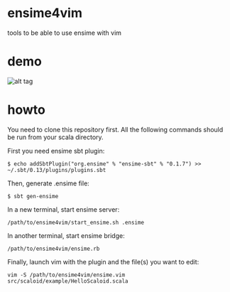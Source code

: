 # ensime4vim

tools to be able to use ensime with vim

# demo

![alt tag](https://raw.github.com/yazgoo/ensime4vim/master/demo.gif)

# howto

You need to clone this repository first.
All the following commands should be run from your scala directory.

First you need ensime sbt plugin:    
    
    $ echo addSbtPlugin("org.ensime" % "ensime-sbt" % "0.1.7") >> ~/.sbt/0.13/plugins/plugins.sbt

Then, generate .ensime file:

    $ sbt gen-ensime

In a new terminal, start ensime server:

    /path/to/ensime4vim/start_ensime.sh .ensime

In another terminal, start ensime bridge:

    /path/to/ensime4vim/ensime.rb

Finally, launch vim with the plugin and the file(s) you want to edit:

    vim -S /path/to/ensime4vim/ensime.vim src/scaloid/example/HelloScaloid.scala
